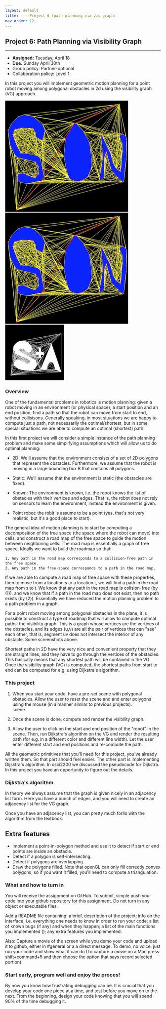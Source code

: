 ```yaml
---
layout: default 
title: ----Project 6 (path planning via vis graph)
nav_order: 12
---
```




## Project 6:  Path Planning via Visibility Graph


*** 
* __Assigned:__ Tuesday, April 18
* __Due:__  Sunday April 30th 
* Group policy: Partner-optional 
* Collaboration policy: Level 1
 


In this project you will implement geometric motion planning for a point robot
moving among polygonal obstacles in 2d  using the visibility
graph (VG) approach.

![](vg1.png) ![](vg1.png) ![](vg3.png)


### Overview

One of the fundamental problems in robotics is motion planning: given
a robot moving in an environment (or physical space), a start position
and an end position, find a path so that the robot can
move from start to end, without collisisons. Generally speaking, in
most situations we are happy to compute just a path, not necessarily
the optimal/shortest, but in some special situations we are able to compute
an optimal (shortest) path.

In this first project we will consider a simple instance of the path
planning problem and make some simplifying assumptions which will
allow us to do optimal planning:


 - 2D: We'll assume that the environment consists of a set of 2D
   polygons that represent the obstacles. Furthermore, we assume that
   the robot is moving in a large bounding box B that contains all
   polygons.

- Static: We'll assume that the environment is static (the obstacles are fixed).

- Known: The environment is known, i.e. the robot knows the list of
  obstacles with their vertices and edges. That is, the robot does not
  rely on sensors to learn the environment, instead the environment is
  given.

- Point robot: the robit is assume to be a point (yes, that's not very
  realistic, but it's a good place to start).


The general idea of motion planning is to start by computing a
decomposition of the free space (the space where the robot can move)
into cells, and construct a road map of the free space to guide the
motion between neighboring cells. The road map is essentially a graph
of free space. Ideally we want to build the roadmap so that:

    1. Any path in the road map corresponds to a collision-free path in the free space.
    2. Any path in the free-space corresponds to a path in the road map.

If we are able to compute a road map of free space with these
properties, then to move from a location s to a location t, we will find a path in the road map
from s to t. We know that any path in the road map is colision-free
(by (1)), and we know that if a path in the road map does not exist,
then no path exists (by (2)). Essentially we have reduced the motion
planning problem to a path problem in a graph.


For a point robot moving among polygonal obstacles in the plane, it is
possible to construct a type of roadmap that will allow to compute
optimal paths: the visibility graph.  This is a graph whose vertices are
the vertices of the obstacles, and its edges (u,v) are all the pair of
vertices that can "see" each other, that is, segment uv does not
intersect the interior of any obstacle. Some screenshots above. 


Shortest paths in 2D have the very nice and convenient property that
they are straight lines, and they have to go through the vertices of
the obstacles. This basically means that any shortest path will be
contained in the VG. Once the visibility graph (VG) is computed, the
shortest paths from start to end can be computed for e.g. using
Dijkstra's algorithm.


### This project


1. When you start your code, have a pre-set scene with polygonal
obstacles.  Allow the user to reset the scene and and enter polygons
using the mouse (in a manner similar to previous projects).  
scene.

2. Once the scene is done, compute and render the visibility graph.


3. Allow the user to click on the start and end position of the
"robot" in the scene. Then, run Dijkstra's algorithm on the VG and
render the resulting path (for e.g. in a different color and different
line width). Let the user enter different start and end positions and re-compute the path. 


All the geometric primitives that you'll need for this project, you've
already written them.  So that part should feel easier. The other part
is implementing Dijsktra's algorithm. In csci2200 we discussed the
pseudocode for Dijkstra. In this project you have an opportunity to
figure out the details.


### Dijkstra's algorithm 

In theory we always assume that the graph is given nicely in an
adjacency list form.  Here you have a bunch of edges, and
you will need to  create an adjacency list for the VG graph.


Once you have an adjacency list, you can pretty much forllo with the
algorithm from the textbook.


## Extra features


* Implement a point-in-polygon method and use it to detect if start or
  end points are inside an obstacle.
* Detect if a polygon is self-intersecting.
* Detect if polygons are overlapping.
* Draw the polygons filled. Note that openGL can only fill correctly
  convex polygons, so if you want it filled, you'll need to compute a
  triangulation.


### What and how to  turn in


You will receive the assignment on GitHub. To submit, simple push your
code into your github repository for this assignment. Do not turn in
any object or executable files.

Add a README file containing: a brief, description of the project;
info on the interface, i.e. everything one needs to know in order to
run your code; a list of known bugs (if any) and when they happen; a
list of the main functions you implemented (); any extra features you
implemented.

Also: Capture a movie of the screen while you demo your code and
upload it to github, either in #general or a a direct message. To
demo, no voice, just run your code and show what it can do (To capture
a movie on a Mac press shift+command+5 and then choose the option that
says record selected portion).

### Start early, program well and enjoy the proces!

By now you know how frustrating debugging can be.  It is crucial that you
develop your code one piece at a time, and test before you move on to
the next. From the beginning, design your code knowing that you will
spend 90% of the time debugging it. 


